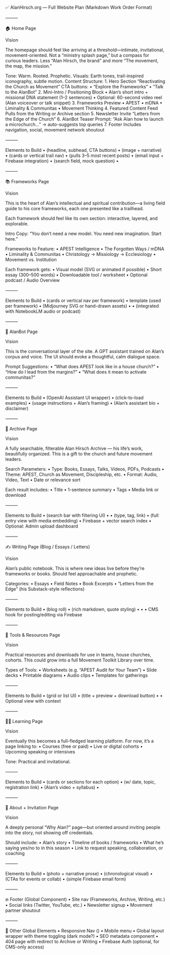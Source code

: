 ✅ AlanHirsch.org — Full Website Plan (Markdown Work Order Format)

⸻

🏠 Home Page

Vision

The homepage should feel like arriving at a threshold—intimate, invitational, movement-oriented. Not a “ministry splash page,” but a compass for curious leaders. Less “Alan Hirsch, the brand” and more “The movement, the map, the mission.”

Tone: Warm. Rooted. Prophetic.
Visuals: Earth tones, trail-inspired iconography, subtle motion.
Content Structure:
	1.	Hero Section
“Reactivating the Church as Movement”
CTA buttons:
	•	“Explore the Frameworks”
	•	“Talk to the AlanBot”
	2.	Mini-Intro / Positioning Block
	•	Alan’s short intro + missional DNA statement (1–2 sentences)
	•	Optional: 60-second video reel (Alan voiceover or talk snippet)
	3.	Frameworks Preview
	•	APEST
	•	mDNA
	•	Liminality & Communitas
	•	Movement Thinking
	4.	Featured Content Feed
Pulls from the Writing or Archive section
	5.	Newsletter Invite
“Letters from the Edge of the Church”
	6.	AlanBot Teaser
Prompt: “Ask Alan how to launch a microchurch…” → auto-suggests top queries
	7.	Footer
Includes navigation, social, movement network shoutout

⸻

Elements to Build
	•	<HeroBanner /> (headline, subhead, CTA buttons)
	•	<IntroBlock /> (image + narrative)
	•	<FrameworksPreview /> (cards or vertical trail nav)
	•	<ContentFeed /> (pulls 3–5 most recent posts)
	•	<NewsletterSignup /> (email input + Firebase integration)
	•	<AlanBotWidgetPreview /> (search field, mock question)
	•	<Footer />

⸻

📚 Frameworks Page

Vision

This is the heart of Alan’s intellectual and spiritual contribution—a living field guide to his core frameworks, each one presented like a trailhead.

Each framework should feel like its own section: interactive, layered, and explorable.

Intro Copy:
“You don’t need a new model. You need new imagination. Start here.”

Frameworks to Feature:
	•	APEST Intelligence
	•	The Forgotten Ways / mDNA
	•	Liminality & Communitas
	•	Christology → Missiology → Ecclesiology
	•	Movement vs. Institution

Each framework gets:
	•	Visual model (SVG or animated if possible)
	•	Short essay (300–500 words)
	•	Downloadable tool / worksheet
	•	Optional podcast / Audio Overview

⸻

Elements to Build
	•	<FrameworkIndex /> (cards or vertical nav per framework)
	•	<FrameworkDetailPage /> template (used per framework)
	•	<ModelIllustration /> (Midjourney SVG or hand-drawn assets)
	•	<DownloadLink />
	•	<AudioOverview /> (integrated with NotebookLM audio or podcast)

⸻

🤖 AlanBot Page

Vision

This is the conversational layer of the site. A GPT assistant trained on Alan’s corpus and voice. The UI should evoke a thoughtful, calm dialogue space.

Prompt Suggestions:
	•	“What does APEST look like in a house church?”
	•	“How do I lead from the margins?”
	•	“What does it mean to activate communitas?”

⸻

Elements to Build
	•	<AlanBotChat /> (OpenAI Assistant UI wrapper)
	•	<PromptSuggestions /> (click-to-load examples)
	•	<BotSidebar /> (usage instructions + Alan’s framing)
	•	<BotPersonaCard /> (Alan’s assistant bio + disclaimer)

⸻

🧠 Archive Page

Vision

A fully searchable, filterable Alan Hirsch Archive — his life’s work, beautifully organized. This is a gift to the church and future movement leaders.

Search Parameters:
	•	Type: Books, Essays, Talks, Videos, PDFs, Podcasts
	•	Theme: APEST, Church as Movement, Discipleship, etc.
	•	Format: Audio, Video, Text
	•	Date or relevance sort

Each result includes:
	•	Title
	•	1-sentence summary
	•	Tags
	•	Media link or download

⸻

Elements to Build
	•	<ArchiveSearch /> (search bar with filtering UI)
	•	<ArchiveFilters />
	•	<ArchiveItemCard /> (type, tag, link)
	•	<ArchiveDetailPage /> (full entry view with media embedding)
	•	Firebase + vector search index
	•	Optional: Admin upload dashboard

⸻

✍️ Writing Page (Blog / Essays / Letters)

Vision

Alan’s public notebook. This is where new ideas live before they’re frameworks or books. Should feel approachable and prophetic.

Categories:
	•	Essays
	•	Field Notes
	•	Book Excerpts
	•	“Letters from the Edge” (his Substack-style reflections)

⸻

Elements to Build
	•	<WritingFeed /> (blog roll)
	•	<WritingPost /> (rich markdown, quote styling)
	•	<WritingTags />
	•	<NewsletterCTABanner />
	•	CMS hook for posting/editing via Firebase

⸻

🧰 Tools & Resources Page

Vision

Practical resources and downloads for use in teams, house churches, cohorts. This could grow into a full Movement Toolkit Library over time.

Types of Tools:
	•	Worksheets (e.g. “APEST Audit for Your Team”)
	•	Slide decks
	•	Printable diagrams
	•	Audio clips
	•	Templates for gatherings

⸻

Elements to Build
	•	<ResourceLibrary /> (grid or list UI)
	•	<DownloadableCard /> (title + preview + download button)
	•	<ToolkitCategories />
	•	Optional <ResourceDetail /> view with context

⸻

🧑‍🏫 Learning Page

Vision

Eventually this becomes a full-fledged learning platform. For now, it’s a page linking to:
	•	Courses (free or paid)
	•	Live or digital cohorts
	•	Upcoming speaking or intensives

Tone: Practical and invitational.

⸻

Elements to Build
	•	<LearningOfferings /> (cards or sections for each option)
	•	<EventCard /> (w/ date, topic, registration link)
	•	<CoursePromo /> (Alan’s video + syllabus)
	•	<WaitlistForm />

⸻

👤 About + Invitation Page

Vision

A deeply personal “Why Alan?” page—but oriented around inviting people into the story, not showing off credentials.

Should include:
	•	Alan’s story
	•	Timeline of books / frameworks
	•	What he’s saying yes/no to in this season
	•	Link to request speaking, collaboration, or coaching

⸻

Elements to Build
	•	<BioNarrative /> (photo + narrative prose)
	•	<TimelineOfWork /> (chronological visual)
	•	<InvitationCard /> (CTAs for events or collab)
	•	<ContactForm /> (simple Firebase email form)

⸻

🔚 Footer (Global Component)
	•	Site nav (Frameworks, Archive, Writing, etc.)
	•	Social links (Twitter, YouTube, etc.)
	•	Newsletter signup
	•	Movement partner shoutout

⸻

🧱 Other Global Elements
	•	Responsive Nav (<Navbar />)
	•	Mobile menu
	•	Global layout wrapper with theme toggling (dark mode?)
	•	SEO metadata component
	•	404 page with redirect to Archive or Writing
	•	Firebase Auth (optional, for CMS-only access)